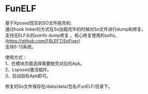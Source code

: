 ﻿# FunELF   
 
基于Xposed现实的SO文件脱壳机:  
通过hook linker的方式在So加载完毕的时候对So文件进行dump和修复。  
支持无ELF头的soinfo dump修复 。核心修复使用的sofix。
(https://github.com/F8LEFT/SoFixer)  
支持5-13系统。  

使用方式：  
1、在模块页面选择需要脱壳对应的Apk。  
2、Lsposed激活插件。  
3、启动目标Apk即可。  

修复的So文件保存在/data/data/包名/FunELF/目录下。  
